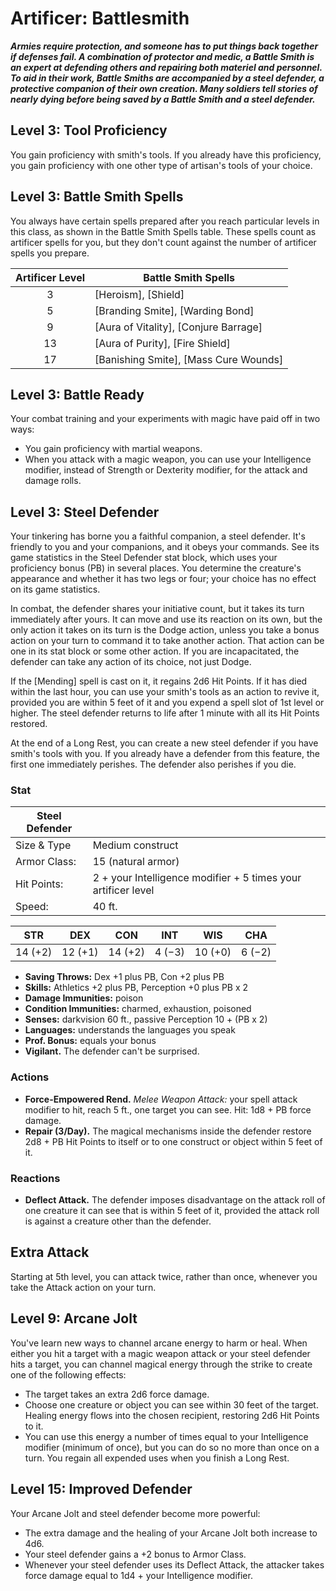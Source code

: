 # Artificer: Battlesmith

***Armies require protection, and someone has to put things back together if defenses fail. A combination of protector and medic, a Battle Smith is an expert at defending others and repairing both materiel and personnel. To aid in their work, Battle Smiths are accompanied by a steel defender, a protective companion of their own creation. Many soldiers tell stories of nearly dying before being saved by a Battle Smith and a steel defender.***

## Level 3: Tool Proficiency

You gain proficiency with smith's tools. If you already have this proficiency, you gain proficiency with one other type of artisan's tools of your choice.

## Level 3: Battle Smith Spells

You always have certain spells prepared after you reach particular levels in this class, as shown in the Battle Smith Spells table. These spells count as artificer spells for you, but they don't count against the number of artificer spells you prepare.

| Artificer Level | Battle Smith Spells |
| :-: | --- |
| 3 | [Heroism], [Shield] |
| 5 | [Branding Smite], [Warding Bond] |
| 9 | [Aura of Vitality], [Conjure Barrage] |
| 13 | [Aura of Purity], [Fire Shield] |
| 17 | [Banishing Smite], [Mass Cure Wounds] |

## Level 3: Battle Ready

Your combat training and your experiments with magic have paid off in two ways:

- You gain proficiency with martial weapons.
- When you attack with a magic weapon, you can use your Intelligence modifier, instead of Strength or Dexterity modifier, for the attack and damage rolls.

## Level 3: Steel Defender

Your tinkering has borne you a faithful companion, a steel defender. It's friendly to you and your companions, and it obeys your commands. See its game statistics in the Steel Defender stat block, which uses your proficiency bonus (PB) in several places. You determine the creature's appearance and whether it has two legs or four; your choice has no effect on its game statistics.

In combat, the defender shares your initiative count, but it takes its turn immediately after yours. It can move and use its reaction on its own, but the only action it takes on its turn is the Dodge action, unless you take a bonus action on your turn to command it to take another action. That action can be one in its stat block or some other action. If you are incapacitated, the defender can take any action of its choice, not just Dodge.

If the [Mending] spell is cast on it, it regains 2d6 Hit Points. If it has died within the last hour, you can use your smith's tools as an action to revive it, provided you are within 5 feet of it and you expend a spell slot of 1st level or higher. The steel defender returns to life after 1 minute with all its Hit Points restored.

At the end of a Long Rest, you can create a new steel defender if you have smith's tools with you. If you already have a defender from this feature, the first one immediately perishes. The defender also perishes if you die.

### Stat

| Steel Defender |                                                               |
| -------------- | ------------------------------------------------------------- |
| Size & Type    | Medium construct                                              |
| Armor Class:   | 15 (natural armor)                                            |
| Hit Points:    | 2 + your Intelligence modifier + 5 times your artificer level |
| Speed:         | 40 ft.                                                        |

| STR | DEX | CON | INT | WIS | CHA |
|:---:|:---:|:---:|:---:|:---:|:---:|
| 14 (+2) | 12 (+1) | 14 (+2) | 4 (−3) | 10 (+0) | 6 (−2) |

- **Saving Throws:** Dex +1 plus PB, Con +2 plus PB
- **Skills:** Athletics +2 plus PB, Perception +0 plus PB x 2
- **Damage Immunities:** poison
- **Condition Immunities:** charmed, exhaustion, poisoned
- **Senses:** darkvision 60 ft., passive Perception 10 + (PB x 2)
- **Languages:** understands the languages you speak
- **Prof. Bonus:** equals your bonus
- **Vigilant.** The defender can't be surprised.

### Actions

- **Force-Empowered Rend.** *Melee Weapon Attack:* your spell attack modifier to hit, reach 5 ft., one target you can see. Hit: 1d8 + PB force damage. 
- **Repair (3/Day).** The magical mechanisms inside the defender restore 2d8 + PB Hit Points to itself or to one construct or object within 5 feet of it. 

### Reactions

- **Deflect Attack.** The defender imposes disadvantage on the attack roll of one creature it can see that is within 5 feet of it, provided the attack roll is against a creature other than the defender.

## Extra Attack

Starting at 5th level, you can attack twice, rather than once, whenever you take the Attack action on your turn.

## Level 9: Arcane Jolt

You've learn new ways to channel arcane energy to harm or heal. When either you hit a target with a magic weapon attack or your steel defender hits a target, you can channel magical energy through the strike to create one of the following effects:

- The target takes an extra 2d6 force damage.
- Choose one creature or object you can see within 30 feet of the target. Healing energy flows into the chosen recipient, restoring 2d6 Hit Points to it.
- You can use this energy a number of times equal to your Intelligence modifier (minimum of once), but you can do so no more than once on a turn. You regain all expended uses when you finish a Long Rest.

## Level 15: Improved Defender

Your Arcane Jolt and steel defender become more powerful:

- The extra damage and the healing of your Arcane Jolt both increase to 4d6.
- Your steel defender gains a +2 bonus to Armor Class.
- Whenever your steel defender uses its Deflect Attack, the attacker takes force damage equal to 1d4 + your Intelligence modifier.